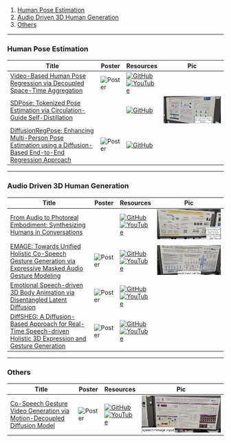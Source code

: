 1. [Human Pose Estimation](https://github.com/HeChengHui/CVPR2024/tree/main/Papers/Topics/Human%20Pose%20Estimation#human-pose-estimation)
2. [Audio Driven 3D Human Generation](https://github.com/HeChengHui/CVPR2024/tree/main/Papers/Topics/Human%20Pose%20Estimation#audio-driven-3d-human-generation)
3. [Others](https://github.com/HeChengHui/CVPR2024/tree/main/Papers/Topics/Human%20Pose%20Estimation#others)

---

### Human Pose Estimation
|Title|Poster|Resources|Pic|
|------|------|------|------|
| [Video-Based Human Pose Regression via Decoupled Space-Time Aggregation](https://openaccess.thecvf.com/content/CVPR2024/html/He_Video-Based_Human_Pose_Regression_via_Decoupled_Space-Time_Aggregation_CVPR_2024_paper.html) | ![Poster](https://github.com/HeChengHui/CVPR2024/blob/main/Papers/Topics/Human%20Pose%20Estimation/assets/30777.png) | [![GitHub](https://img.shields.io/github/stars/zgspose/DSTA?style=social)](https://github.com/zgspose/DSTA) <br> [![YouTube](https://img.shields.io/badge/YouTube-%23FF0000.svg?style=for-the-badge&logo=YouTube&logoColor=white)](https://www.youtube.com/watch?v=IVyqTePkN2g)
| [SDPose: Tokenized Pose Estimation via Circulation-Guide Self-Distillation](https://openaccess.thecvf.com/content/CVPR2024/html/Chen_SDPose_Tokenized_Pose_Estimation_via_Circulation-Guide_Self-Distillation_CVPR_2024_paper.html) | | [![GitHub](https://img.shields.io/github/stars/MartyrPenink/SDPose?style=social)](https://github.com/MartyrPenink/SDPose) | ![Pic](https://github.com/HeChengHui/CVPR2024/blob/main/Papers/Topics/Human%20Pose%20Estimation/assets/WhatsApp%20Image%202024-07-03%20at%2010.48.15.jpeg)
| [DiffusionRegPose: Enhancing Multi-Person Pose Estimation using a Diffusion-Based End-to-End Regression Approach](https://openaccess.thecvf.com/content/CVPR2024/html/Tan_DiffusionRegPose_Enhancing_Multi-Person_Pose_Estimation_using_a_Diffusion-Based_End-to-End_Regression_CVPR_2024_paper.html) | ![Poster](https://cvpr.thecvf.com/media/PosterPDFs/CVPR%202024/30435.png?t=1717505847.5320108) | [![GitHub](https://img.shields.io/github/stars/cici203/DiffusionRegPose?style=social)](https://github.com/cici203/DiffusionRegPose)

---

### Audio Driven 3D Human Generation
|Title|Poster|Resources|Pic|
|------|------|------|------|
| [From Audio to Photoreal Embodiment: Synthesizing Humans in Conversations](https://openaccess.thecvf.com/content/CVPR2024/html/Ng_From_Audio_to_Photoreal_Embodiment_Synthesizing_Humans_in_Conversations_CVPR_2024_paper.html)| | [![GitHub](https://img.shields.io/github/stars/facebookresearch/audio2photoreal?style=social)](https://github.com/facebookresearch/audio2photoreal) <br> [![YouTube](https://img.shields.io/badge/YouTube-%23FF0000.svg?style=for-the-badge&logo=YouTube&logoColor=white)](https://www.youtube.com/watch?v=Y0GMaMtUynQ) | ![Pic](https://github.com/HeChengHui/CVPR2024/blob/main/Papers/Topics/Face/assets/WhatsApp%20Image%202024-07-03%20at%2010.37.10.jpeg)
| [EMAGE: Towards Unified Holistic Co-Speech Gesture Generation via Expressive Masked Audio Gesture Modeling](https://openaccess.thecvf.com/content/CVPR2024/html/Liu_EMAGE_Towards_Unified_Holistic_Co-Speech_Gesture_Generation_via_Expressive_Masked_CVPR_2024_paper.html) | ![Poster](https://cvpr.thecvf.com/media/PosterPDFs/CVPR%202024/30938.png?t=1717432863.9303353) | [![GitHub](https://img.shields.io/github/stars/PantoMatrix/PantoMatrix?style=social)](https://github.com/PantoMatrix/PantoMatrix/tree/main/scripts/EMAGE_2024) <br> [![YouTube](https://img.shields.io/badge/YouTube-%23FF0000.svg?style=for-the-badge&logo=YouTube&logoColor=white)](https://www.youtube.com/watch?v=T0OYPvViFGE) | ![Pic](https://github.com/HeChengHui/CVPR2024/blob/main/Papers/Topics/Face/assets/WhatsApp%20Image%202024-07-03%20at%2010.54.56.jpeg)
| [Emotional Speech-driven 3D Body Animation via Disentangled Latent Diffusion](https://openaccess.thecvf.com/content/CVPR2024/html/Chhatre_Emotional_Speech-driven_3D_Body_Animation_via_Disentangled_Latent_Diffusion_CVPR_2024_paper.html) | ![Poster](https://cvpr.thecvf.com/media/PosterPDFs/CVPR%202024/30170.png?t=1717430756.885416) | [![GitHub](https://img.shields.io/github/stars/kiranchhatre/amuse?style=social)](https://github.com/kiranchhatre/amuse) <br> [![YouTube](https://img.shields.io/badge/YouTube-%23FF0000.svg?style=for-the-badge&logo=YouTube&logoColor=white)](https://www.youtube.com/watch?v=gsEt9qtR1jk)
| [DiffSHEG: A Diffusion-Based Approach for Real-Time Speech-driven Holistic 3D Expression and Gesture Generation ](https://openaccess.thecvf.com/content/CVPR2024/html/Chen_DiffSHEG_A_Diffusion-Based_Approach_for_Real-Time_Speech-driven_Holistic_3D_Expression_CVPR_2024_paper.html)| ![Poster](https://cvpr.thecvf.com/media/PosterPDFs/CVPR%202024/30816.png?t=1717339814.635392) | [![GitHub](https://img.shields.io/github/stars/JeremyCJM/DiffSHEG?style=social)](https://github.com/JeremyCJM/DiffSHEG)<br> [![YouTube](https://img.shields.io/badge/YouTube-%23FF0000.svg?style=for-the-badge&logo=YouTube&logoColor=white)](https://www.youtube.com/watch?v=HFaSd5do-zI)

---

### Others
|Title|Poster|Resources|Pic|
|------|------|------|------|
| [Co-Speech Gesture Video Generation via Motion-Decoupled Diffusion Model ](https://openaccess.thecvf.com/content/CVPR2024/html/He_Co-Speech_Gesture_Video_Generation_via_Motion-Decoupled_Diffusion_Model_CVPR_2024_paper.html) | ![Poster](https://cvpr.thecvf.com/media/PosterPDFs/CVPR%202024/30369.png?t=1717332493.1388636) | [![GitHub](https://img.shields.io/github/stars/thuhcsi/S2G-MDDiffusion?style=social)](https://github.com/thuhcsi/S2G-MDDiffusion) <br> [![YouTube](https://img.shields.io/badge/YouTube-%23FF0000.svg?style=for-the-badge&logo=YouTube&logoColor=white)](https://www.youtube.com/watch?v=fdWZ2jzi82w) | ![Pic](https://github.com/HeChengHui/CVPR2024/blob/main/Papers/Topics/Human%20Pose%20Estimation/assets/WhatsApp%20Image%202024-07-03%20at%2013.45.36.jpeg)
